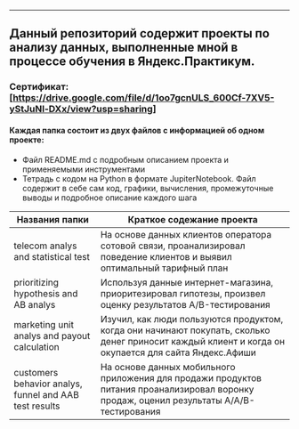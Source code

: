 * * * 
## Данный репозиторий содержит проекты по анализу данных, выполненные мной в процессе обучения в Яндекс.Практикум.
### Сертификат: [https://drive.google.com/file/d/1oo7gcnULS_600Cf-7XV5-yStJuNl-DXx/view?usp=sharing]
#### Каждая папка состоит из двух файлов с информацией об одном проекте:
- Файл README.md с подробным описанием проекта и применяемыми инструментами
- Тетрадь с кодом на Python в формате JupiterNotebook. Файл содержит в себе сам код, графики, вычисления, промежуточные выводы и подробное описание каждого шага 

Названия папки | Краткое содежание проекта 
--- | --- 
telecom analys and statistical test    | На основе данных клиентов оператора сотовой связи, проанализировал поведение клиентов и выявил оптимальный тарифный план
prioritizing hypothesis and AB analys | Используя данные интернет-магазина, приоритезировал гипотезы, произвел оценку результатов A/B-тестирования
marketing unit analys and payout calculation | Изучил, как люди пользуются продуктом, когда они начинают покупать, сколько денег приносит каждый клиент и когда он окупается для сайта Яндекс.Афиши
сustomers behavior analys, funnel and AAB test results| На основе данных мобильного приложения для продажи продуктов питания проанализировал воронку продаж, оценил результаты A/A/B-тестирования


